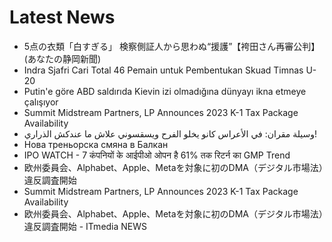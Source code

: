 # Latest News
-  5点の衣類「白すぎる」 検察側証人から思わぬ“援護”【袴田さん再審公判】(あなたの静岡新聞)
-  Indra Sjafri Cari Total 46 Pemain untuk Pembentukan Skuad Timnas U-20
-  Putin'e göre ABD saldırıda Kievin izi olmadığına dünyayı ikna etmeye çalışıyor
-  Summit Midstream Partners, LP Announces 2023 K-1 Tax Package Availability
-  وسيلة مقران: في الأعراس كانو يخلو الفرح ويسقسوني علاش ما عندكش الذراري!
-  Нова треньорска смяна в Балкан
-  IPO WATCH - 7 कंपनियों के आईपीओ ओपन है 61% तक रिटर्न का GMP Trend
-  欧州委員会、Alphabet、Apple、Metaを対象に初のDMA（デジタル市場法）違反調査開始
-  Summit Midstream Partners, LP Announces 2023 K-1 Tax Package Availability
-  欧州委員会、Alphabet、Apple、Metaを対象に初のDMA（デジタル市場法）違反調査開始 - ITmedia NEWS
